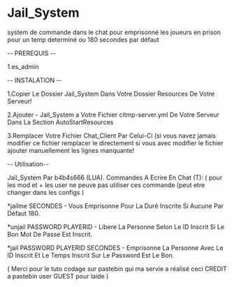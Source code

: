 # Jail_System
system de commande dans le chat pour emprisonné les joueurs en prison pour un temp determiné ou 180 secondes par défaut

-- PREREQUIS --

1.es_admin

-- INSTALATION --

1.Copier Le Dossier Jail_System Dans Votre Dossier Resources De Votre Serveur!

2.Ajouter - Jail_System a Votre Fichier citmp-server.yml De Votre Serveur Dans La Section AutoStartResources

3.Remplacer Votre Fichier Chat_Client Par Celui-Ci (si vous navez jamais modifier ce fichier remplacer le directement si vous avec modifier le fichier ajouter manuellement les lignes manquante!

-- Utilisation--

Jail_System Par b4b4s666 (LUA). Commandes A Ecrire En Chat (T): ( pour les mod et + les user ne peuve pas utiliser ces commande (peut etre changer dans les configs )

*jailme SECONDES - Vous Emprisonne Pour La Duré Inscrite Si Aucune Par Défaut 180.

*unjail PASSWORD PLAYERID - Libere La Personne Selon Le ID Inscrit Si Le Bon Mot De Passe Est Inscrit.

*jail PASSWORD PLAYERID SECONDES - Emprisonne La Personne Avec Le ID Inscrit Et Le Temps Inscrit Sur Le Password Est Le Bon.

( Merci pour le tuto codage sur pastebin qui ma servie a réalisé ceci CREDIT a pastebin user GUEST pour laide )
